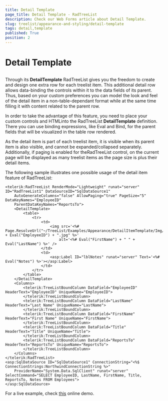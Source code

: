 ```yaml
---
title: Detail Template
page_title: Detail Template - RadTreeList
description: Check our Web Forms article about Detail Template.
slug: treelist/appearance-and-styling/detail-template
tags: detail,template
published: True
position: 2
---
```


# Detail Template



## 

Through its **DetailTemplate** RadTreeList gives you the freedom to create and design one extra row for each treelist item. This additional detail row allows data-binding the controls within it to the data fields of its parent. Thus, based on your custom preferences you can model the look and feel of the detail item in a non-table-dependant format while at the same time filling it with content related to the parent row.

In order to take the advantage of this feature, you need to place your custom controls and HTMLinto the RadTreeList **DetailTemplate** definition. There you can use binding expressions, like Eval and Bind, for the parent fields that will be visualized in the table row rendered.

As the detail item is part of each treelist item, it is visible when its parent item is also visible, and cannot be expanded/collapsed separately. Additionally, if paging is enabled for theRadTreeList control, on the current page will be displayed as many treelist items as the page size is plus their detail items.

The following sample illustrates one possible usage of the detail item feature of RadTreeList:

````ASPNET
<telerik:RadTreeList RenderMode="Lightweight" runat="server" ID="RadTreeList1" DataSourceID="SqlDataSource1"
	AutoGenerateColumns="false" AllowPaging="true" PageSize="5" DataKeyNames="EmployeeID"
	ParentDataKeyNames="ReportsTo">
	<DetailTemplate>
		<table>
			<tr>
				<td>
					<img src='<%# Page.ResolveUrl("~/TreeList/Examples/Appearance/DetailItemTemplate/Img/") + Eval("EmployeeID") + ".jpg" %>'
						alt='<%# Eval("FirstName") + " " + Eval("LastName") %>' />
				</td>
				<td>
					<asp:Label ID="lblNotes" runat="server" Text='<%# Eval("Notes") %>'></asp:Label>
				</td>
			</tr>
		</table>
	</DetailTemplate>
	<Columns>
		<telerik:TreeListBoundColumn DataField="EmployeeID" HeaderText="EmployeeID" UniqueName="EmployeeID">
		</telerik:TreeListBoundColumn>
		<telerik:TreeListBoundColumn DataField="LastName" HeaderText="Last Name" UniqueName="LastName">
		</telerik:TreeListBoundColumn>
		<telerik:TreeListBoundColumn DataField="FirstName" HeaderText="First Name" UniqueName="FirstName">
		</telerik:TreeListBoundColumn>
		<telerik:TreeListBoundColumn DataField="Title" HeaderText="Title" UniqueName="Title">
		</telerik:TreeListBoundColumn>
		<telerik:TreeListBoundColumn DataField="ReportsTo" HeaderText="ReportsTo" UniqueName="ReportsTo">
		</telerik:TreeListBoundColumn>
	</Columns>
</telerik:RadTreeList>
<asp:SqlDataSource ID="SqlDataSource1" ConnectionString="<%$ ConnectionStrings:NorthwindConnectionString %>"
	ProviderName="System.Data.SqlClient" runat="server" SelectCommand="SELECT EmployeeID, LastName, FirstName, Title, ReportsTo, Notes FROM Employees">
</asp:SqlDataSource>
````



For a live example, check [this](https://demos.telerik.com/aspnet-ajax/treelist/examples/appearance/detailitemtemplate/defaultcs.aspx) online demo.
